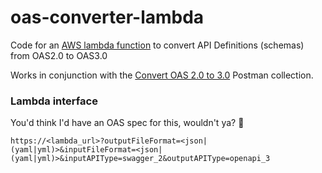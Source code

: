 # oas-converter-lambda

Code for an [AWS lambda function](https://us-east-2.console.aws.amazon.com/lambda/home?region=us-east-2#/functions/brkc-oas-converter?tab=code) to convert API Definitions (schemas) from  OAS2.0 to OAS3.0

Works in conjunction with the [Convert OAS 2.0 to 3.0](https://v10-technical-enablement.postman.co/workspace/BRKC-Utilities~b300ef5a-6cf8-4295-9712-0cfecc414f50/environment/23889826-f4729082-c30a-4d98-b09e-be72a0a669ca?action=share&creator=23889826&active-environment=23889826-f4729082-c30a-4d98-b09e-be72a0a669ca) Postman collection.

### Lambda interface
You'd think I'd have an OAS spec for this, wouldn't ya? 🤡

`https://<lambda_url>?outputFileFormat=<json|(yaml|yml)>&inputFileFormat=<json|(yaml|yml)>&inputAPIType=swagger_2&outputAPIType=openapi_3`
